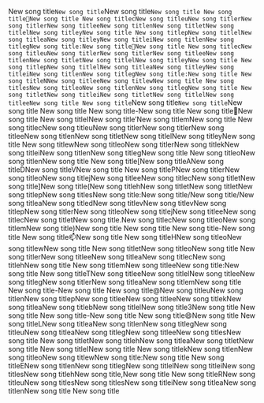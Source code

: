 New song title`New song title`New song title`New song title
New song title🎵New song title New song titlecNew song titleuNew song titlerNew song titlerNew song titleeNew song titlenNew song titletNew song titlelNew song titleyNew song title New song titlepNew song titlelNew song titleaNew song titleyNew song titleiNew song titlenNew song titlegNew song title:New song title🎵New song title New song titlecNew song titleuNew song titlerNew song titlerNew song titleeNew song titlenNew song titletNew song titlelNew song titleyNew song title New song titlepNew song titlelNew song titleaNew song titleyNew song titleiNew song titlenNew song titlegNew song title:New song title New song titleNNew song titleeNew song titlewNew song title New song titlesNew song titleoNew song titlenNew song titlegNew song title New song titletNew song titleiNew song titletNew song titlelNew song titleeNew song title
New song title`New song title`New song title`New song title
New song title
New song title-New song title New song title🔭New song title New song titleINew song title’New song titlemNew song title New song titlecNew song titleuNew song titlerNew song titlerNew song titleeNew song titlenNew song titletNew song titlelNew song titleyNew song title New song titlewNew song titleoNew song titlerNew song titlekNew song titleiNew song titlenNew song titlegNew song title New song titleoNew song titlenNew song title New song title[New song titleANew song titleDNew song titleVNew song title New song titlePNew song titlerNew song titleoNew song titlejNew song titleeNew song titlecNew song titletNew song title]New song title(New song titlehNew song titletNew song titletNew song titlepNew song titlesNew song title:New song title/New song title/New song titleaNew song titledNew song titlevNew song titlevNew song titlepNew song titlerNew song titleoNew song titlejNew song titleeNew song titlecNew song titletNew song title.New song titlecNew song titleoNew song titlemNew song title)New song title
New song title
New song title-New song title New song title📫New song title New song titleHNew song titleoNew song titlewNew song title New song titletNew song titleoNew song title New song titlerNew song titleeNew song titleaNew song titlecNew song titlehNew song title New song titlemNew song titleeNew song title:New song title New song titleTNew song titleeNew song titlelNew song titleeNew song titlegNew song titlerNew song titleaNew song titlemNew song title New song title-New song title New song title@New song titleuNew song titlenNew song titlepNew song titleeNew song titleeNew song titlekNew song titleaNew song titlebNew song titlelNew song title3New song title
New song title
New song title-New song title New song title😄New song title New song titleLNew song titleaNew song titlenNew song titlegNew song titleuNew song titleaNew song titlegNew song titleeNew song titlesNew song title New song titletNew song titlehNew song titleaNew song titletNew song title New song titleINew song title New song titlekNew song titlenNew song titleoNew song titlewNew song title:New song title New song titleENew song titlenNew song titlegNew song titlelNew song titleiNew song titlesNew song titlehNew song title,New song title New song titleRNew song titleuNew song titlesNew song titlesNew song titleiNew song titleaNew song titlenNew song title
New song title